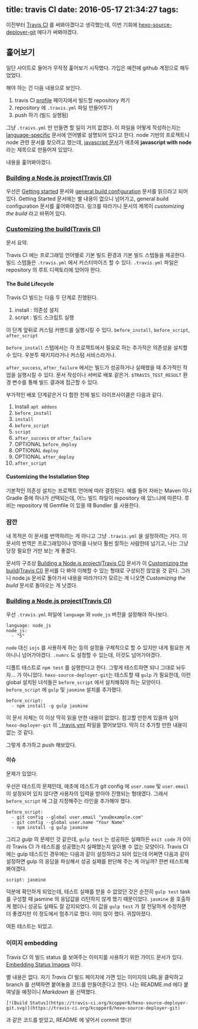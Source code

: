 title: travis CI
date: 2016-05-17 21:34:27
tags:
---
이전부터 [Travis CI](https://travis-ci.org/) 를 써봐야겠다고 생각했는데, 이번
기회에 [hexo-source-deployer-git](https://github.com/kcopper8/hexo-source-deployer-git)
에다가 써봐야겠다.

## 훑어보기
일단 사이트로 들어가 무작정 훑어보기 시작했다. 가입은 예전에 github 계정으로
해두었었다.

해야 하는 건 다음 내용으로 보인다.

1. travis CI [profile](https://travis-ci.org/profile/) 페이지에서 빌드할 repository 켜기
2. repository 에 `.travis.yml` 파일 만들어두기
3. push 하기 (빌드 실행됨)


그냥 `.traivs.yml` 만 만들면 할 일이 거의 없겠다. 이 파일을 어떻게 작성하는지는
[language-specific](https://docs.travis-ci.com/user/language-specific/) 문서에
언어별로 설명되어 있다고 한다. node 기반의 프로젝트니 node 관련 문서를 찾으려고
했는데, [javascript 문서](https://docs.travis-ci.com/user/languages/javascript-with-nodejs)가
애초에 **javascript with node** 라는 제목으로 만들어져 있었다.

내용을 훑어봐야겠다.

### [Building a Node.js project(Travis CI)](https://docs.travis-ci.com/user/languages/javascript-with-nodejs)

우선은 [Getting started](https://docs.travis-ci.com/user/getting-started/)
문서와 [general build configuration](https://docs.travis-ci.com/user/customizing-the-build/)
문서를 읽으라고 되어 있다. Getting Started 문서에는 별 내용이 없으니 넘어가고,
general build configuration 문서를 훑어봐야겠다. 링크를 따라가니 문서의 제목이
*customizing the build* 라고 바뀌어 있다.

### [Customizing the build(Travis CI)](https://docs.travis-ci.com/user/customizing-the-build/)

문서 요약.

Travis CI 에는 프로그래밍 언어별로 기본 빌드 환경과 기본 빌드 스텝들을 제공한다.
빌드 스텝들은 `.travis.yml` 에서 커스터마이즈 할 수 있다. `.travis.yml` 파일은
repository 의 루트 디렉토리에 있어야 한다.

#### The Build Lifecycle
Travis CI 빌드는 다음 두 단계로 진행된다.

1. install : 의존성 설치
2. script : 빌드 스크립트 실행

이 단계 앞뒤로 커스텀 커맨드를 실행시킬 수 있다. `before_install`, `before_script`, `after_script`


`before_install` 스텝에서는 각 프로젝트에서 필요로 하는 추가적은 의존성을 설치할 수 있다. 우분투 패키지라거나 커스텀 서비스라거나.

`after_success`, `after_failure` 에서는 빌드가 성공하거나 실패했을 때 추가적인 작업을 실행시킬 수 있다. 문서 작성이나 서버로 배포 같은거. `$TRAVIS_TEST_RESULT` 환경 변수를 퉁해 빌드 결과에 접근할 수 있다.

부가적인 배포 단계같은거 다 합한 전체 빌드 라이프사이클은 다음과 같다.

1. Install `apt addons`
2. `before_install`
3. `install`
4. `before_script`
5. `script`
6. `after_success` or `after_failure`
7. OPTIONAL `before_deploy`
8. OPTIONAL `deploy`
9. OPTIONAL `after_deploy`
10. `after_script`


#### Customizing the Installation Step
기본적인 의존성 설치는 프로젝트 언어에 따라 결정된다. 예를 들어 자바는 Maven 이나 Gradle 중에 하나가 선택되는데, 어느 빌드 파일이 repository 에 있느냐에 따른다. 루비는 repository 에 Gemfile 이 있을 때 Bundler 를 사용한다.

### 잠깐
내 목적은 이 문서를 번역하려는 게 아니고 그냥 `.travis.yml` 을 설정하려는 거다. 이 문서의 번역은 프로그래밍이나 영어를 나보다 훨씬 잘하는 사람한테 넘기고, 나는 그냥 당장 필요한 거만 보는 게 좋겠다.

문서의 구조상 [Building a Node.js project(Travis CI)](https://docs.travis-ci.com/user/languages/javascript-with-nodejs)
문서가 이
[Customizing the build(Travis CI)](https://docs.travis-ci.com/user/customizing-the-build/) 문서를 다 봐야
이해할 수 있는 형태로 구성되진 않았을 것 같다. 그러니 node.js 문서로 돌아가서
내용을 따라가다가 모르는 게 나오면 *Customizing the build* 문서로 돌아오는 게 낫겠다.


### [Building a Node.js project(Travis CI)](https://docs.travis-ci.com/user/languages/javascript-with-nodejs)

우선 `.travis.yml` 파일에 `language` 와 `node_js` 버전을 설정해야 하나보다.

```
language: node_js
node_js:
  - "5"
```

`node` 대신 `iojs` 를 사용하게 하는 등의 설정을 구체적으로 할 수 있지만 내게 필요한 게 아니니 넘어가야겠다. `.nvmrc` 도 설정할 수 있는데, 이것도 넘어가야겠다.

디폴트 테스트로 `npm test` 를 실행한다고 한다. 그렇게 테스트하면 되니 그대로 놔두자... 가 아니었다. `hexo-source-deployer-git`는 테스트할 때 `gulp` 가 필요한데, 이런 global 설치된 녀석들은 `before_script` 에서 설치해줘야 하는 모양이다. `before_script` 에 `gulp` 및 `jasmine` 설치를 추가했다.

```
before_script:
  - npm install -g gulp jasmine
```

이 문서 자체는 이 이상 딱히 읽을 만한 내용이 없었다. 참고할 만한게 있을까 싶어 `hexo-deployer-git` 의 [`.travis.yml](https://github.com/hexojs/hexo-deployer-git/blob/master/.travis.yml) 파일을 열어보았다. 딱히 더 추가할 만한 내용이 없는 것 같다.


그렇게 추가하고 push 해보았다.

#### 이슈
문제가 있었다.

우선은 테스트의 문제인데, 애초에 테스트가 git config 에 `user.name` 및 `user.email` 이 설정되어 있지 않다면 사용자의 입력을 받아야 진행되는 형태였다. 그래서 `before_script` 에 그걸 지정해주는 라인을 추가해야 했다.

```
before_script:
  - git config --global user.email "you@example.com"
  - git config --global user.name "Your Name"
  - npm install -g gulp jasmine
```

그리고 *gulp* 의 문제인 것 같은데, `gulp test` 는 성공하든 실패하든 `exit code` 가 0이라 Travis CI 가 테스트를 성공했는지 실패했는지 알아볼 수 없는 모양이다. Travis CI 에는 gulp 테스트인 경우에는 다음과 같이 설정하라고 되어 있는데 어쩌면 다음과 같이 설정하면 gulp 의 응답을 파싱해서 성공 실패를 판단해 주는 게 아닐까? 한번 테스트해봐야겠다.

```
script: jasmine
```

덕분에 확인하게 되었는데, 테스트 실패를 받을 수 없었던 것은 순전히 `gulp test` task 를 구성할 때 jasmine 의 응답값을 리턴하지 않게 했기 때문이었다. `jasmine` 을 호출하게 했더니 성공도 실패도 잘 감지되었다. 이 값을 `gulp test` 가 잘 전달하게 수정하면 더 좋겠지만 이 정도에서 멈추기로 했다. 이미 많이 했다. 귀찮아졌다.

여튼 테스트는 되었고.

### 이미지 embedding
Travis CI 의 빌드 status 를 보여주는 이미지를 사용하기 위한 가이드 문서가 있다. [Embedding Status Images](https://docs.travis-ci.com/user/status-images/) 이다.

별 내용은 없다. 자기 *Travis CI* 빌드 페이지에 가면 있는 이미지의 URL을 클릭하고 branch 를 선택하면 붙여놓을 코드를 만들어준다고 한다. 나는 README.md 에다 붙여넣을 예정이니 *Markdown* 을 선택했다.

```
[![Build Status](https://travis-ci.org/kcopper8/hexo-source-deployer-git.svg)](https://travis-ci.org/kcopper8/hexo-source-deployer-git)
```

과 같은 코드를 받았고, README 에 넣어서 commit 했다!